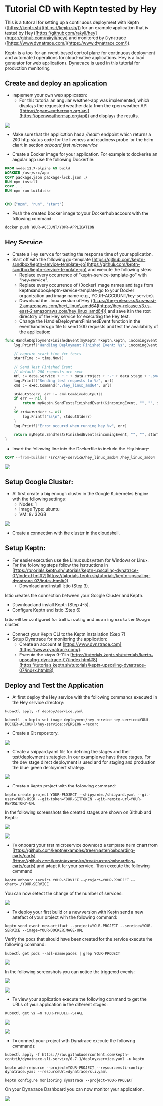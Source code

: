 # Tutorial CD with Keptn tested by Hey

This is a tutorial for setting up a continuous deployment with Keptn ([https://keptn.sh/](https://keptn.sh/)) for an example application that is tested by Hey ([https://github.com/rakyll/hey](https://github.com/rakyll/hey)) and monitored by Dynatrace ([https://www.dynatrace.com/](https://www.dynatrace.com/)).

Keptn is a tool for an event-based control plane for continuous deployment and automated operations for cloud-native applications. Hey is a load generator for web applications. Dynatrace is used in this tutorial for production monitoring.

## Create and deploy an application


- Implement your own web application:
  - For this tutorial an angular weather-app was implemented, which displays the requested weather data from the open weather API ([https://openweathermap.org/api](https://openweathermap.org/api)) and displays the results.

![](Documentation/Images/weather-app.jpg)

  - Make sure that the application has a _/health_ endpoint which returns a 200 http status code for the liveness and readiness probe for the helm chart in section _onboard first microservice._

- Create a Docker image for your application. For example to dockerize an angular app use the following Dockerfile:


```dockerfile
FROM node:12.7-alpine AS build
WORKDIR /usr/src/app
COPY package.json package-lock.json ./
RUN npm install
COPY . .
RUN npm run build:ssr


CMD ["npm", "run", "start"]
```


- Push the created Docker image to your Dockerhub account with the following command:

```docker push YOUR-ACCOUNT/YOUR-APPLICATION```

## Hey Service


- Create a Hey service for testing the response time of your application.
- Start off with the following go-template [https://github.com/keptn-sandbox/keptn-service-template-go](https://github.com/keptn-sandbox/keptn-service-template-go) and execute the following steps:
  - Replace every occurrence of &quot;keptn-service-template-go&quot; with &quot;hey-service&quot;.
  - Replace every occurrence of (Docker) image names and tags from keptnsandbox/keptn-service-template-go to your Docker organization and image name (e.g., YOUR-ACCOUNT/hey-service).
  - Download the Linux version of Hey ([https://hey-release.s3.us-east-2.amazonaws.com/hey\_linux\_amd64](https://hey-release.s3.us-east-2.amazonaws.com/hey_linux_amd64)) and save it in the root directory of the Hey service for executing the Hey test.
  - Change the HandleDeploymentFinishedEvent function in the eventhandlers.go file to send 200 requests and test the availability of the application:

``` go
func HandleDeploymentFinishedEvent(myKeptn *keptn.Keptn, incomingEvent cloudevents.Event, data *keptn.DeploymentFinishedEventData) error {
	log.Printf("Handling Deployment Finished Event: %s", incomingEvent.Context.GetID())

	// capture start time for tests
	startTime := time.Now()

	// Send Test Finished Event
	// default 200 requests are sent
	url := data.Service + "." + data.Project + "-" + data.Stage + ".svc.cluster.local"
	log.Printf("Sending test requests to %s", url)
	cmd := exec.Command("./hey_linux_amd64", url)

	stdoutStderr, err := cmd.CombinedOutput()
	if err == nil {
		return myKeptn.SendTestsFinishedEvent(&incomingEvent, "", "", startTime, "pass", nil, "hey-service")
	}
	if stdoutStderr != nil {
		log.Printf("%s\n", stdoutStderr)
	}
	log.Printf("Error occured when running hey %v", err)
	
	return myKeptn.SendTestsFinishedEvent(&incomingEvent, "", "", startTime, "fail", nil, "hey-service")
}
```

- Insert the following line into the Dockerfile to include the Hey binary:

```dockerfile
COPY --from=builder /src/hey-service/hey_linux_amd64 /hey_linux_amd64
```

![](Documentation/Images/dockerfile-hey.jpg)

## Setup Google Cluster:


- At first create a big enough cluster in the Google Kubernetes Engine with the following settings:
  - Nodes: 1
  - Image Type: ubuntu
  - VM: 8v 32GB

![](Documentation/Images/create-cluster.png)

- Create a connection with the cluster in the cloudshell.

## Setup Keptn:


- For easier execution use the Linux subsystem for Windows or Linux.
- For the following steps follow the instructions in [https://tutorials.keptn.sh/tutorials/keptn-upscaling-dynatrace-07/index.html#2](https://tutorials.keptn.sh/tutorials/keptn-upscaling-dynatrace-07/index.html#2)
  - Download and install Istio (Step 3).

Istio creates the connection between your Google Cluster and Keptn.

  - Download and install Keptn (Step 4-5).
  - Configure Keptn and Istio (Step 6).

Istio will be configured for traffic routing and as an ingress to the Google cluster.

  - Connect your Keptn CLI to the Keptn installation (Step 7)
- Setup Dynatrace for monitoring the application:
  - Create an account at [https://www.dynatrace.com](https://www.dynatrace.com/).
  - Execute the steps 9-11 in [https://tutorials.keptn.sh/tutorials/keptn-upscaling-dynatrace-07/index.html#8](https://tutorials.keptn.sh/tutorials/keptn-upscaling-dynatrace-07/index.html#8)

## Deploy and Test the Application


- At first deploy the Hey service with the following commands executed in the Hey service directory:

```kubectl apply -f deploy/service.yaml```

```kubectl -n keptn set image deployment/hey-service hey-service=YOUR-DOCKER-ACCOUNT/hey-service:$VERSION –record```

- Create a Git repository.

![](Documentation/Images/new-repo.jpg)

- Create a shipyard.yaml file for defining the stages and their test/deployment strategies. In our example we have three stages. For the dev stage direct deployment is used and for staging and production the blue\_green deployment strategy.

![](Documentation/Images/shipyard.jpg)

- Create a Keptn project with the following command:

```keptn create project YOUR-PROJECT --shipyard=./shipyard.yaml --git-user=YOUR-USER --git-token=YOUR-GITTOKEN --git-remote-url=YOUR-REPOSITORY-URL```

In the following screenshots the created stages are shown on Github and Keptn:

![](Documentation/Images/repo-updated.jpg)

![](Documentation/Images/keptn1.PNG)

- To onboard your first microservice download a template helm chart from [https://github.com/keptn/examples/tree/master/onboarding-carts/carts](https://github.com/keptn/examples/tree/master/onboarding-carts/carts) and adapt it for your service. Then execute the following command:

```keptn onboard service YOUR-SERVICE --project=YOUR-PROEJCT --chart=./YOUR-SERVICE```

You can now detect the change of the number of services:

![](Documentation/Images/keptn2.png)

- To deploy your first build or a new version with Keptn send a new artefact of your project with the following command:

```keptn send event new-artifact --project=YOUR-PROJECT --service=YOUR-SERVICE --image=YOUR-DOCKERIMAGE-URL```

Verify the pods that should have been created for the service execute the following command:

```kubectl get pods --all-namespaces | grep YOUR-PROJECT```

![](Documentation/Images/pods.jpg)

In the following screenshots you can notice the triggered events:

![](Documentation/Images/keptn3.jpg)

![](Documentation/Images/keptn4.jpg)

- To view your application execute the following command to get the URLs of your application in the different stages:

```kubectl get vs –n YOUR-PROJECT-STAGE```

![](Documentation/Images/urls.jpg)

![](Documentation/Images/weather-app2.jpg)

- To connect your project with Dynatrace execute the following commands:

```kubectl apply -f https://raw.githubusercontent.com/keptn-contrib/dynatrace-sli-service/0.7.1/deploy/service.yaml -n keptn```

```keptn add-resource --project=YOUR-PROJECT --resource=sli-config-dynatrace.yaml --resourceUri=dynatrace/sli.yaml```

```keptn configure monitoring dynatrace --project=YOUR-PROJECT```

On your Dynatrace Dashboard you can now monitor your application.

![](Documentation/Images/Dynatrace.jpg)

